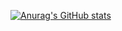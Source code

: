 [![Anurag's GitHub stats](https://github-readme-stats.vercel.app/api?username=MhiZz)](https://github.com/anuraghazra/github-readme-stats)
